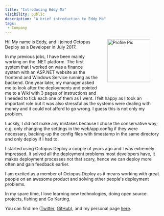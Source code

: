 ```yaml
---
title: "Introducing Eddy Ma"
visibility: public
description: "A brief introduction to Eddy Ma"
tags:
 - Company
---
```


<div style="float: right; margin: 30px; margin-top: 0">
<img alt="Profile Pic" src="https://i.octopus.com/site/team/avatar-eddy-140.jpg" height="140" width="140" />
</div>

Hi! My name is Eddy, and I joined Octopus Deploy as a Developer in July 2017.

In my previous jobs, I have been mainly working on the .NET platform. The first system that I worked on was a finance system with an ASP.NET website as the frontend and Windows Service running as the backend. One year later, my manager asked me to look after the deployments and pointed me to a Wiki with 3 pages of instructions and I needed to tick each one of them as I went.  I felt happy as I took an important role but it was also stressful as the systems were dealing with money and it could not afford to go wrong. I guess this is not only my problem.

Luckily, I did not make any mistakes because I chose the conservative way; e.g. only changing the settings in the web/app.config if they were necessary, backing-up the config files with timestamp in the same directory and only deploy if I had to.

I started using Octopus Deploy a couple of years ago and I was extremely impressed.  It solved all the deployment problems most developers have, it makes deployment processes not that scary, hence we can deploy more often and gain feedback earlier.

I am excited as a member of Octopus Deploy as it means working with great people on an awesome product and solving other people's deployment problems.

In my spare time, I love learning new technologies, doing open source projects, fishing and Go Karting.

You can find me ([Twitter](https://twitter.com/nmolecule/), [GitHub](https://github.com/mayuanyang/)), and my personal page  [here](https://mayuanyang.github.io/).
